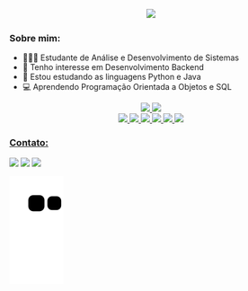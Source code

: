 <p align="center"> 
 <img width="1000em" src="https://raw.githubusercontent.com/barroscruzc/barroscruzc/main/title/title.gif" />
 </p>
<h3 align="left"> Sobre mim: </h1>
<div açogm="center>
<img src="https://2ijk7.csb.app/" />
 </div>

- 👩🏾‍💻 Estudante de Análise e Desenvolvimento de Sistemas
- 👀 Tenho interesse em Desenvolvimento Backend
- 🌱 Estou estudando as linguagens Python e Java
- 💻 Aprendendo Programação Orientada a Objetos e SQL

<div align="center">
 <a href="https://github.com/barroscruzc">
  <img height="160em" src="https://github-readme-stats.vercel.app/api?username=barroscruzc&show_icons=true&theme=radical&include_all_commits=true&count_private=true"/>
  <img height="160em" src="https://github-readme-stats.vercel.app/api/top-langs/?username=barroscruzc&hide=javascript,jupyter,html,css&layout=compact&langs_count=7&theme=radical"/>
</div>
 
 <div align="center">
    <img width="108em" src="https://img.shields.io/badge/Python-14354C?style=for-the-badge&logo=python&logoColor=white" />
    <img width="86em" src="https://img.shields.io/badge/Java-ED8B00?style=for-the-badge&logo=java&logoColor=white" />
    <img width="97em" src="https://img.shields.io/badge/MySQL-005C84?style=for-the-badge&logo=mysql&logoColor=white" />
    <img width="76em" src="https://img.shields.io/badge/GIT-E44C30?style=for-the-badge&logo=git&logoColor=white" />
    <img width="112em" src="https://img.shields.io/badge/Eclipse-2C2255?style=for-the-badge&logo=eclipse&logoColor=white" />
    <img width="120em" src="https://img.shields.io/badge/PyCharm-000000.svg?&style=for-the-badge&logo=PyCharm&logoColor=white" />
   
 </div>
 
 ### Contato:
 
<div> 
  <a href="https://www.linkedin.com/in/barroscruzc" target="_blank"><img width="112em" src="https://img.shields.io/badge/LinkedIn-0077B5?style=for-the-badge&logo=linkedin&logoColor=white" /></a>
  <a href="mailto:barroscruzc@gmail.com" target="_blank"><img width="90em" src="https://img.shields.io/badge/Gmail-D14836?style=for-the-badge&logo=gmail&logoColor=white" target="_blank"></a> 
 <a href="https://t.me/barroscruzc" target="_blank"><img width="113em" src="https://img.shields.io/badge/Telegram-2CA5E0?style=for-the-badge&logo=telegram&logoColor=white" /></a>
 
![Snake animation](https://github.com/barroscruzc/barroscruzc/blob/output/github-contribution-grid-snake.svg)
 
</div>
